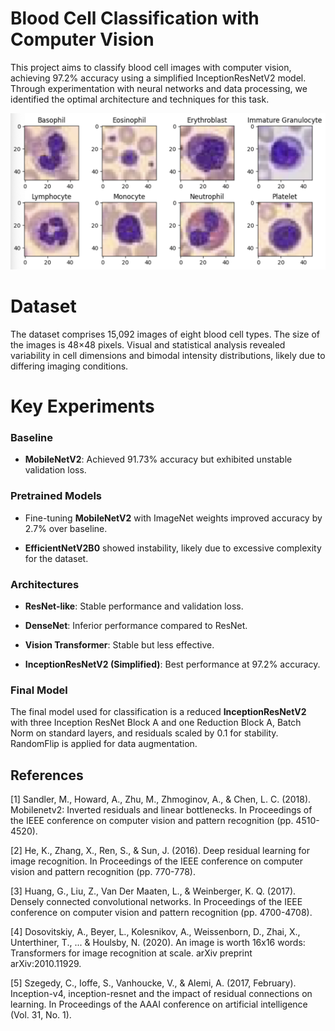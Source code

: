 # Blood Cell Classification with Computer Vision

This project aims to classify blood cell images with computer vision, achieving 97.2% accuracy using a simplified InceptionResNetV2 model. Through experimentation with neural networks and data processing, we identified the optimal architecture and techniques for this task.

![Alt text](images_example.png)

# Dataset

The dataset comprises 15,092 images of eight blood cell types. The size of the images is 48×48 pixels. Visual and statistical analysis revealed variability in cell dimensions and bimodal intensity distributions, likely due to differing imaging conditions.

# Key Experiments

### Baseline

- **MobileNetV2**: Achieved 91.73% accuracy but exhibited unstable validation loss.

### Pretrained Models

- Fine-tuning **MobileNetV2** with ImageNet weights improved accuracy by 2.7% over baseline.

- **EfficientNetV2B0** showed instability, likely due to excessive complexity for the dataset.

### Architectures

- **ResNet-like**: Stable performance and validation loss.

- **DenseNet**: Inferior performance compared to ResNet.

- **Vision Transformer**: Stable but less effective.

- **InceptionResNetV2 (Simplified)**: Best performance at 97.2% accuracy.

### Final Model

The final model used for classification is a reduced **InceptionResNetV2** with three Inception ResNet Block A and one Reduction Block A, Batch Norm on standard layers, and residuals scaled by 0.1 for stability. RandomFlip is applied for data augmentation.

## References
[1] Sandler, M., Howard, A., Zhu, M., Zhmoginov, A., & Chen, L. C. (2018). Mobilenetv2: Inverted residuals and linear bottlenecks. In Proceedings of the IEEE conference on computer vision and pattern recognition (pp. 4510-4520). 

[2] He, K., Zhang, X., Ren, S., & Sun, J. (2016). Deep residual learning for image recognition. In Proceedings of the IEEE conference on computer vision and pattern recognition (pp. 770-778). 

[3] Huang, G., Liu, Z., Van Der Maaten, L., & Weinberger, K. Q. (2017). Densely connected convolutional networks. In Proceedings of the IEEE conference on computer vision and pattern recognition (pp. 4700-4708). 

[4] Dosovitskiy, A., Beyer, L., Kolesnikov, A., Weissenborn, D., Zhai, X., Unterthiner, T., ... & Houlsby, N. (2020). An image is worth 16x16 words: Transformers for image recognition at scale. arXiv preprint arXiv:2010.11929. 

[5] Szegedy, C., Ioffe, S., Vanhoucke, V., & Alemi, A. (2017, February). Inception-v4, inception-resnet and the impact of residual connections on learning. In Proceedings of the AAAI conference on artificial intelligence (Vol. 31, No. 1).

